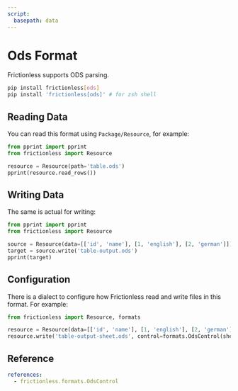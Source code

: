 ```yaml
---
script:
  basepath: data
---
```


# Ods Format

Frictionless supports ODS parsing.

```bash tabs=CLI
pip install frictionless[ods]
pip install 'frictionless[ods]' # for zsh shell
```

## Reading Data

You can read this format using `Package/Resource`, for example:

```python script tabs=Python
from pprint import pprint
from frictionless import Resource

resource = Resource(path='table.ods')
pprint(resource.read_rows())
```

## Writing Data

The same is actual for writing:

```python tabs=Python
from pprint import pprint
from frictionless import Resource

source = Resource(data=[['id', 'name'], [1, 'english'], [2, 'german']])
target = source.write('table-output.ods')
pprint(target)
```

## Configuration

There is a dialect to configure how Frictionless read and write files in this format. For example:

```python tabs=Python
from frictionless import Resource, formats

resource = Resource(data=[['id', 'name'], [1, 'english'], [2, 'german']])
resource.write('table-output-sheet.ods', control=formats.OdsControl(sheet='My Table'))
```

## Reference

```yaml reference
references:
  - frictionless.formats.OdsControl
```
